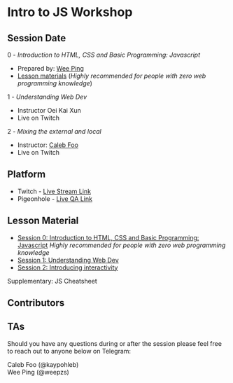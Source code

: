 # Intro to JS Workshop

## Session Date

0 - *Introduction to HTML, CSS and Basic Programming: Javascript*
- Prepared by: [Wee Ping](https://github.com/GrimmWeeper)
- [Lesson materials](./Lesson_0/0-BasicIntroduction.md) (*Highly recommended for people with zero web programming knowledge*)

1 - *Understanding Web Dev*
- Instructor Oei Kai Xun
- Live on Twitch

2 - *Mixing the external and local*
- Instructor: [Caleb Foo](https://github.com/kaypohleb)
- Live on Twitch

## Platform

- Twitch - [Live Stream Link](https://www.twitch.tv/3dcdsc)
- Pigeonhole - [Live QA Link]()

## Lesson Material
- [Session 0: Introduction to HTML, CSS and Basic Programming: Javascript](./Lesson_0/0-BasicIntroduction.md) *Highly recommended for people with zero web programming knowledge*
- [Session 1: Understanding Web Dev](./Lesson1/1-UnderstandingWebDev.md)
- [Session 2: Introducing interactivity](./Lesson2/2-MixingTheExternalandInternal.md)

Supplementary:
JS Cheatsheet

## Contributors

## TAs
Should you have any questions during or after the session please feel free to reach out to anyone below on Telegram:

Caleb Foo (@kaypohleb)  
Wee Ping (@weepzs)
